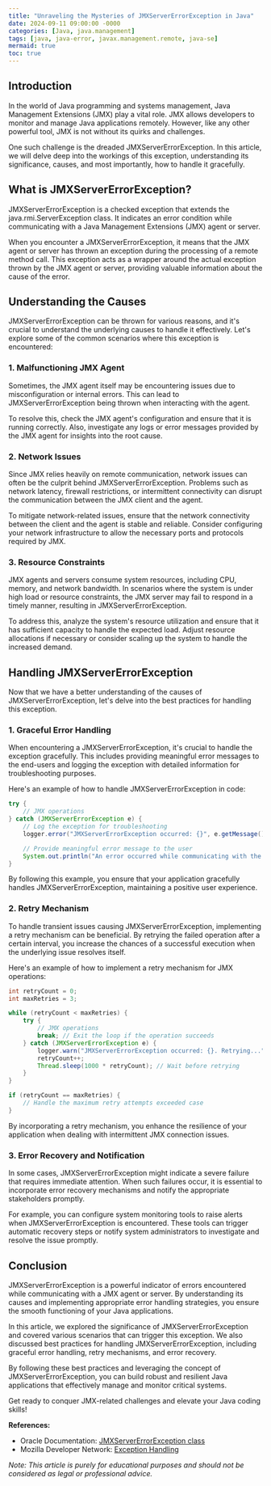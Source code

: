 ```yaml
---
title: "Unraveling the Mysteries of JMXServerErrorException in Java"
date: 2024-09-11 09:00:00 -0000
categories: [Java, java.management]
tags: [java, java-error, javax.management.remote, java-se]
mermaid: true
toc: true
---
```



## Introduction

In the world of Java programming and systems management, Java Management Extensions (JMX) play a vital role. JMX allows developers to monitor and manage Java applications remotely. However, like any other powerful tool, JMX is not without its quirks and challenges.

One such challenge is the dreaded JMXServerErrorException. In this article, we will delve deep into the workings of this exception, understanding its significance, causes, and most importantly, how to handle it gracefully.

## What is JMXServerErrorException?

JMXServerErrorException is a checked exception that extends the java.rmi.ServerException class. It indicates an error condition while communicating with a Java Management Extensions (JMX) agent or server.

When you encounter a JMXServerErrorException, it means that the JMX agent or server has thrown an exception during the processing of a remote method call. This exception acts as a wrapper around the actual exception thrown by the JMX agent or server, providing valuable information about the cause of the error.

## Understanding the Causes

JMXServerErrorException can be thrown for various reasons, and it's crucial to understand the underlying causes to handle it effectively. Let's explore some of the common scenarios where this exception is encountered:

### 1. Malfunctioning JMX Agent

Sometimes, the JMX agent itself may be encountering issues due to misconfiguration or internal errors. This can lead to JMXServerErrorException being thrown when interacting with the agent.

To resolve this, check the JMX agent's configuration and ensure that it is running correctly. Also, investigate any logs or error messages provided by the JMX agent for insights into the root cause.

### 2. Network Issues

Since JMX relies heavily on remote communication, network issues can often be the culprit behind JMXServerErrorException. Problems such as network latency, firewall restrictions, or intermittent connectivity can disrupt the communication between the JMX client and the agent.

To mitigate network-related issues, ensure that the network connectivity between the client and the agent is stable and reliable. Consider configuring your network infrastructure to allow the necessary ports and protocols required by JMX.

### 3. Resource Constraints

JMX agents and servers consume system resources, including CPU, memory, and network bandwidth. In scenarios where the system is under high load or resource constraints, the JMX server may fail to respond in a timely manner, resulting in JMXServerErrorException.

To address this, analyze the system's resource utilization and ensure that it has sufficient capacity to handle the expected load. Adjust resource allocations if necessary or consider scaling up the system to handle the increased demand.

## Handling JMXServerErrorException

Now that we have a better understanding of the causes of JMXServerErrorException, let's delve into the best practices for handling this exception.

### 1. Graceful Error Handling

When encountering a JMXServerErrorException, it's crucial to handle the exception gracefully. This includes providing meaningful error messages to the end-users and logging the exception with detailed information for troubleshooting purposes.

Here's an example of how to handle JMXServerErrorException in code:

```java
try {
    // JMX operations
} catch (JMXServerErrorException e) {
    // Log the exception for troubleshooting
    logger.error("JMXServerErrorException occurred: {}", e.getMessage());

    // Provide meaningful error message to the user
    System.out.println("An error occurred while communicating with the JMX server. Please try again later.");
}
```

By following this example, you ensure that your application gracefully handles JMXServerErrorException, maintaining a positive user experience.

### 2. Retry Mechanism

To handle transient issues causing JMXServerErrorException, implementing a retry mechanism can be beneficial. By retrying the failed operation after a certain interval, you increase the chances of a successful execution when the underlying issue resolves itself.

Here's an example of how to implement a retry mechanism for JMX operations:

```java
int retryCount = 0;
int maxRetries = 3;

while (retryCount < maxRetries) {
    try {
        // JMX operations
        break; // Exit the loop if the operation succeeds
    } catch (JMXServerErrorException e) {
        logger.warn("JMXServerErrorException occurred: {}. Retrying...", e.getMessage());
        retryCount++;
        Thread.sleep(1000 * retryCount); // Wait before retrying
    }
}

if (retryCount == maxRetries) {
    // Handle the maximum retry attempts exceeded case
}
```

By incorporating a retry mechanism, you enhance the resilience of your application when dealing with intermittent JMX connection issues.

### 3. Error Recovery and Notification

In some cases, JMXServerErrorException might indicate a severe failure that requires immediate attention. When such failures occur, it is essential to incorporate error recovery mechanisms and notify the appropriate stakeholders promptly.

For example, you can configure system monitoring tools to raise alerts when JMXServerErrorException is encountered. These tools can trigger automatic recovery steps or notify system administrators to investigate and resolve the issue promptly.

## Conclusion

JMXServerErrorException is a powerful indicator of errors encountered while communicating with a JMX agent or server. By understanding its causes and implementing appropriate error handling strategies, you ensure the smooth functioning of your Java applications.

In this article, we explored the significance of JMXServerErrorException and covered various scenarios that can trigger this exception. We also discussed best practices for handling JMXServerErrorException, including graceful error handling, retry mechanisms, and error recovery.

By following these best practices and leveraging the concept of JMXServerErrorException, you can build robust and resilient Java applications that effectively manage and monitor critical systems.

Get ready to conquer JMX-related challenges and elevate your Java coding skills!

**References:**

- Oracle Documentation: [JMXServerErrorException class](https://docs.oracle.com/javase/10/docs/api/javax/management/remote/JMXServerErrorException.html)
- Mozilla Developer Network: [Exception Handling](https://developer.mozilla.org/en-US/docs/Web/JavaScript/Guide/Exception_Handling)

*Note: This article is purely for educational purposes and should not be considered as legal or professional advice.*
